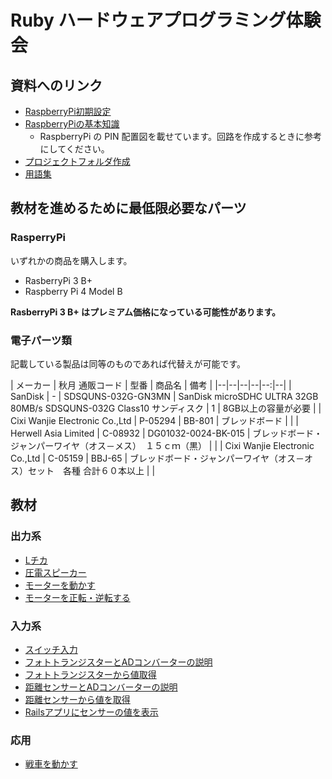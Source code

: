 # Ruby ハードウェアプログラミング体験会

## 資料へのリンク

* [RaspberryPi初期設定](RaspberryPi初期設定.md)
* [RaspberryPiの基本知識](RaspberryPiの基本知識.md)
  * RaspberryPi の PIN 配置図を載せています。回路を作成するときに参考にしてください。
* [プロジェクトフォルダ作成](プロジェクトフォルダ作成.md)
* [用語集](用語集.md)

## 教材を進めるために最低限必要なパーツ

### RasperryPi

いずれかの商品を購入します。

* RasberryPi 3 B+
* Raspberry Pi 4 Model B

**RasberryPi 3 B+ はプレミアム価格になっている可能性があります。**

### 電子パーツ類

記載している製品は同等のものであれば代替えが可能です。

| メーカー | 秋月 通販コード | 型番 | 商品名 | 備考 |
|--|--|--|--|--:|--|
| SanDisk | - | SDSQUNS-032G-GN3MN | SanDisk microSDHC ULTRA 32GB 80MB/s SDSQUNS-032G Class10 サンディスク | 1 | 8GB以上の容量が必要 |
| Cixi Wanjie Electronic Co.,Ltd | P-05294 | BB-801 | ブレッドボード | |
| Herwell Asia Limited | C-08932 | DG01032-0024-BK-015 | ブレッドボード・ジャンパーワイヤ（オス－メス）　１５ｃｍ（黒） | |
| Cixi Wanjie Electronic Co.,Ltd | C-05159 | BBJ-65 | ブレッドボード・ジャンパーワイヤ（オス－オス）セット　各種 合計６０本以上 | |

## 教材

### 出力系

* [Lチカ](Lチカ.md)
* [圧電スピーカー](圧電スピーカー.md)
* [モーターを動かす](モーターを動かす.md)
* [モーターを正転・逆転する](モーターを正転・逆転する.md)

### 入力系

* [スイッチ入力](スイッチ入力.md)
* [フォトトランジスターとADコンバーターの説明](フォトトランジスターとADコンバーターの説明.md)
* [フォトトランジスターから値取得](フォトトランジスターから値取得.md)
* [距離センサーとADコンバーターの説明](距離センサーとADコンバーターの説明.md)
* [距離センサーから値を取得](距離センサーから値を取得.md)
* [Railsアプリにセンサーの値を表示](Railsアプリにセンサーの値を表示.md)

### 応用

* [戦車を動かす](戦車を動かす.md)
